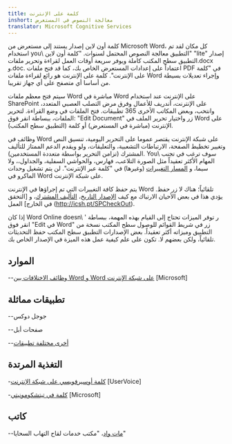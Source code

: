 ```yaml
---
title: كلمة على الإنترنت
inshort: معالجة النصوص في المستعرض
translator: Microsoft Cognitive Services
---
```



كلمة أون لاين إصدار يستند إلى مستعرض من Microsoft Word، كل مكان
لقد تم استخدام you\ التطبيق معالجة النصوص المحتمل لسنوات. "كلمة أون لاين"
\"lite\" إصدار التطبيق سطح المكتب كاملة ويوفر سريعة
أوقات العمل لقراءة وتحرير ملفات.docx و.doc. اعتماداً على
إعدادات المستعرض الخاص بك، كما قد فتح ملفات PDF في "كلمة على الإنترنت". كلمة
على الإنترنت هو رائع لقراءة ملفات Word وإجراء تعديلات بسيطة من
أساسا أي متصفح على أي جهاز تقريبا.

سيتم فتح معظم ملفات Word مباشرة في Word على الإنترنت عند استخدام SharePoint
على الإنترنت، أندريف للأعمال وفرق مرض التصلب العصبي المتعدد، وانتحب، وبعض المكاتب الأخرى
365 تطبيقات. فتح الملفات في وضع القراءة. لتحرير الملفات، ببساطة انقر فوق:
\"Edit Document\" زر واختيار تحرير الملف في Word على الإنترنت
(مباشرة في المستعرض) أو كلمة (التطبيق سطح المكتب).

وظائف في Word على شبكة الإنترنت يقتصر عموما على التحرير اليومية،
تنسيق النص وتغيير تخطيط الصفحة، الارتباطات التشعبية، والتعليقات، ولو
ويقدم الدعم الممتاز للتأليف المشترك (تزامن التحرير بواسطة
متعددة المستخدمين). You\ سوف ترغب في تجنب المهام الأكثر تعقيداً مثل الصورة
التلاعب، فهارس، والحواشي السفلية، والجداول،، ولا سيما، و [المسار
التغييرات](http://icansharepoint.com/version-history-isnt-track-changes/)
(وغيرها) في "كلمة عبر الإنترنت". لن يتم تشغيل وحدات الماكرو في Word على شبكة الإنترنت.

يتم حفظ كافة التغييرات التي تم إجراؤها في الإنترنت Word تلقائياً؛ هناك لا
زر حفظ. يؤدي هذا في بعض الأحيان الارتباك مع كيف [الإصدار
التاريخ](http://icsh.pt/VersionHistory)،
[التأليف المشترك](http://icsh.pt/CoAuthoring)، و [التحقق
في الخارج] العمل (http://icsh.pt/SPCheckOut).

إذا كان Word Online doesn\ ' ر توفر الميزات تحتاج إلى القيام بهذه المهمة،
ببساطة انقر فوق \"Edit في Word\" زر في شريط القوائم للوصول
سطح المكتب نسخة من التطبيق وميزاته أكثر تعقيداً. بعض الإصدارات
التطبيق سطح المكتب حفظ التحديثات تلقائياً، ولكن بعضهم لا. تكون على علم
كيفية عمل هذه الميزة في الإصدار الخاص بك.

الموارد
---------

--[وظائف الاختلافات بين Word و Word
    على شبكة الإنترنت](https://support.office.com/en-us/article/Differences-between-using-a-document-in-the-browser-and-in-Word-3e863ce3-e82c-4211-8f97-5b33c36c55f8)
    \[Microsoft\]

تطبيقات مماثلة
--------------------

--جوجل دوكس

--صفحات أبل

--[أخرى مختلفة
    تطبيقات](https://en.wikipedia.org/wiki/List_of_word_processors#Online)

التغذية المرتدة
---------

-[كلمة أوسيرفويسي على شبكة الإنترنت](https://word.uservoice.com/forums/271331-word-online)
    \[UserVoice\]

-[كلمة في تيتشكومونيتي](https://techcommunity.microsoft.com/t5/Word/ct-p/Word)
    \[Microsoft\]

كاتب
---------

--[مات واد](https://www.linkedin.com/in/thatmattwade/)، "مكتب خدمات لقاح التهاب السحايا"


